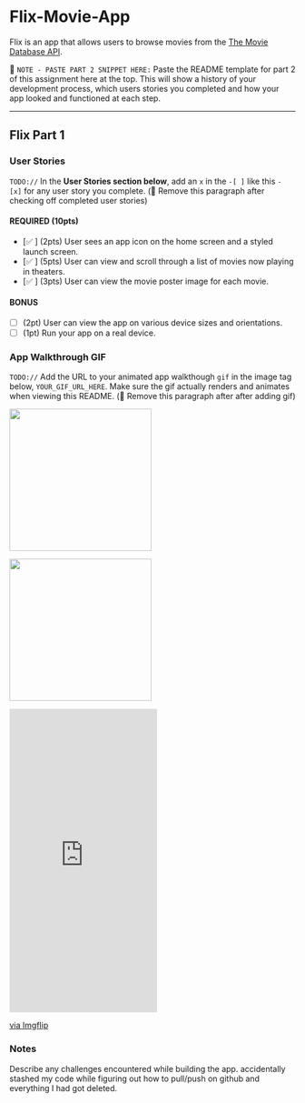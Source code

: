 # Flix-Movie-App

Flix is an app that allows users to browse movies from the [The Movie Database API](http://docs.themoviedb.apiary.io/#).

📝 `NOTE - PASTE PART 2 SNIPPET HERE:` Paste the README template for part 2 of this assignment here at the top. This will show a history of your development process, which users stories you completed and how your app looked and functioned at each step.

---

## Flix Part 1

### User Stories
`TODO://` In the **User Stories section below**, add an `x` in the `-[ ]` like this `- [x]` for any user story you complete. (🚫 Remove this paragraph after checking off completed user stories)

#### REQUIRED (10pts)
- [✅ ] (2pts) User sees an app icon on the home screen and a styled launch screen.
- [✅ ] (5pts) User can view and scroll through a list of movies now playing in theaters.
- [✅ ] (3pts) User can view the movie poster image for each movie.

#### BONUS
- [ ] (2pt) User can view the app on various device sizes and orientations.
- [ ] (1pt) Run your app on a real device.

### App Walkthrough GIF
`TODO://` Add the URL to your animated app walkthough `gif` in the image tag below, `YOUR_GIF_URL_HERE`. Make sure the gif actually renders and animates when viewing this README. (🚫 Remove this paragraph after after adding gif)

<img src="https://imgflip.com/gif/4gn6pc" width=250><br>

<img src="https://imgflip.com/embed/4gn6pc" width=250><br>


<div style="width:260px;max-width:100%;"><div style="height:0;padding-bottom:205.38%;position:relative;"><iframe width="260" height="534" style="position:absolute;top:0;left:0;width:100%;height:100%;" frameBorder="0" src="https://imgflip.com/embed/4gn6pc"></iframe></div><p><a href="https://imgflip.com/gif/4gn6pc">via Imgflip</a></p></div>

### Notes
Describe any challenges encountered while building the app.
accidentally stashed my code while figuring out how to pull/push on github and everything I had got deleted. 
